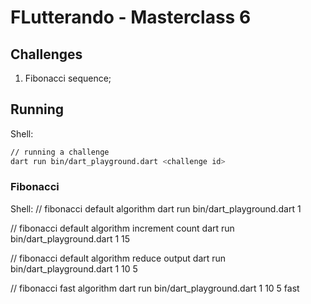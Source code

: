 
# FLutterando - Masterclass 6

## Challenges

1. Fibonacci sequence;

## Running

Shell:
```sh
// running a challenge
dart run bin/dart_playground.dart <challenge id>
```

### Fibonacci

Shell:
// fibonacci default algorithm
dart run bin/dart_playground.dart 1

// fibonacci default algorithm increment count
dart run bin/dart_playground.dart 1 15

// fibonacci default algorithm reduce output
dart run bin/dart_playground.dart 1 10 5

// fibonacci fast algorithm
dart run bin/dart_playground.dart 1 10 5 fast
```